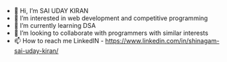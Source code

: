 - 👋 Hi, I’m SAI UDAY KIRAN
- 👀 I’m interested in web development and competitive programming
- 🌱 I’m currently learning DSA
- 💞️ I’m looking to collaborate with programmers with similar interests
- 📫 How to reach me LinkedIN - https://www.linkedin.com/in/shinagam-sai-uday-kiran/

<!---
U-DAY-333/U-DAY-333 is a ✨ special ✨ repository because its `README.md` (this file) appears on your GitHub profile.
You can click the Preview link to take a look at your changes.
--->
